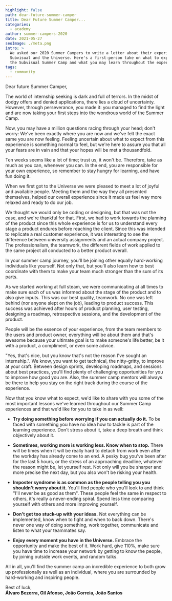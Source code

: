 ```yaml
---
highlight: false
path: dear-future-summer-camper
title: Dear Future Summer Camper...
categories:
  - academy
author: summer-campers-2020
date: 2021-05-27
seoImage: ./meta.png
intro: >
  We asked our 2020 Summer Campers to write a letter about their experience with
  Subvisual and the Universe. Here's a first-person take on what to expect from
  the Subvisual Summer Camp and what you may learn throughout the experience.
tags:
  - community
---
```


Dear future Summer Camper,

The world of internship seeking is dark and full of terrors. In the midst of
dodgy offers and denied applications, there lies a cloud of uncertainty.
However, through perseverance, you made it: you managed to find the light and
are now taking your first steps into the wondrous world of the Summer Camp. 

Now, you may have a million questions racing through your head; don't worry:
We've been exactly where you are now and we've felt the exact same you are now
feeling. Feeling uncertain about what to expect from this experience is
something normal to feel, but we're here to assure you that all your fears are
in vain and that your hopes will be met a thousandfold.

Ten weeks seems like a lot of time; trust us, it won't be. Therefore, take as
much as you can, whenever you can. In the end, you are responsible for your own
experience, so remember to stay hungry for learning, and have fun doing it.

When we first got to the Universe we were pleased to meet a lot of joyful and
available people. Meeting them and the way they all presented themselves,
helped our overall experience since it made us feel way more relaxed and ready
to do our job.

We thought we would only be coding or designing, but that was not the case, and
we're thankful for that. First, we had to work towards the planning of the
product since this whole experience is for us to understand every stage a
product endures before reaching the client. Since this was intended to
replicate a real customer experience, it was interesting to see the difference
between university assignments and an actual company project. The
professionalism, the teamwork, the different fields of work applied to the same
project all conducted to a better product overall. 

In your summer camp journey, you'll be joining other equally hard-working
individuals like yourself. Not only that, but you'll also learn how to best
coordinate with them to make your team much stronger than the sum of its parts.

As we started working at full steam, we were communicating at all times to make
sure each of us was informed about the stage of the product and to also give
inputs. This was our best quality, teamwork. No one was left behind (nor anyone
slept on the job), leading to product success. This success was achieved after
hours of product planning, user testing, designing a roadmap, retrospective
sessions, and the development of the product.

People will be the essence of your experience, from the team members to the
users and product owner, everything will be about them and that's awesome
because your ultimate goal is to make someone's life better, be it with a
product, a compliment, or even some advice.

"Yes, that's nice, but you know that's not the reason I've sought an
internship.". We know, you want to get technical, the nitty-gritty,  to improve
at your craft. Between design sprints, developing roadmaps, and sessions about
best practices, you'll find plenty of challenging opportunities for you to
improve how good you are. Also, the summer camp mentors will always be there to
help you stay on the right track during the course of the experience. 

Now that you know what to expect, we'd like to share with you some of the most
important lessons we've learned throughout our Summer Camp experiences and that
we'd like for you to take in as well:


- **Try doing something before worrying if you can actually do it.** To be
  faced with something you have no idea how to tackle is part of the learning
  experience. Don't stress about it, take a deep breath and think objectively
  about it.

- **Sometimes, working more is working less. Know when to stop.** There will be
  times when it will be really hard to detach from work even after the workday
  has already come to an end. A pesky bug you've been after for the last 5
  hours, or the stress of an approaching deadline, whatever the reason might
  be, let yourself rest. Not only will you be sharper and more precise the next
  day, but you also won't be risking your health.

- **Imposter syndrome is as common as the people telling you you shouldn't
  worry about it.** You'll find people who you'll look to and think "I'll never
  be as good as them". These people feel the same in respect to others, it's
  really a never-ending spiral. Spend less time comparing yourself with others
  and more improving yourself.

- **Don't get too stuck-up with your ideas.** Not everything can be
  implemented, know when to fight and when to back down. There's never one way
  of doing something, work together, communicate and listen to what your
  teammates say. 

- **Enjoy every moment you have in the Universe.** Embrace the opportunity and
  make the best of it. Work hard, give 110%, make sure you have time to
  increase your network by getting to know the people, by joining outside work
  events, and random talks.

All in all, you'll find the summer camp an incredible experience to both grow
up professionally as well as an individual, where you are surrounded by
hard-working and inspiring people.

Best of luck,<br>
**Álvaro Bezerra, Gil Afonso, João Correia, João Santos**


